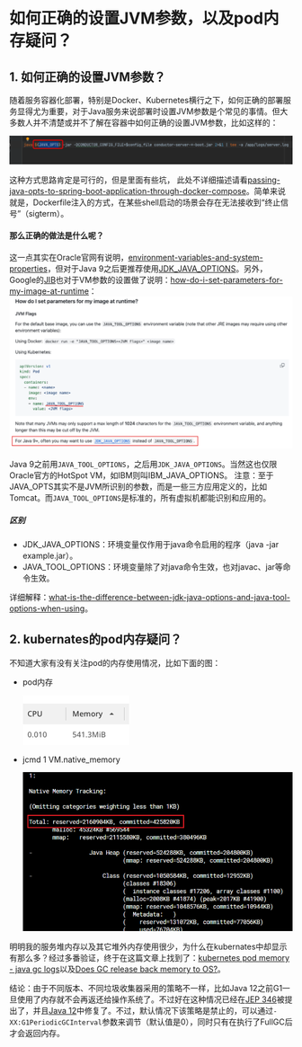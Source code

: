 # 如何正确的设置JVM参数，以及pod内存疑问？

## 1. 如何正确的设置JVM参数？
随着服务容器化部署，特别是Docker、Kubernetes横行之下，如何正确的部署服务显得尤为重要，对于Java服务来说部署时设置JVM参数是个常见的事情。但大多数人并不清楚或并不了解在容器中如何正确的设置JVM参数，比如这样的：

![jvm-dockerfile.png](assets/jvm-dockerfile.png)

这种方式思路肯定是可行的，但是里面有些坑， 此处不详细描述请看[passing-java-opts-to-spring-boot-application-through-docker-compose](https://stackoverflow.com/questions/53785577/passing-java-opts-to-spring-boot-application-through-docker-compose)。简单来说就是，Dockerfile注入的方式，在某些shell启动的场景会存在无法接收到“终止信号”（sigterm）。

#### 那么正确的做法是什么呢？

这一点其实在Oracle官网有说明，[environment-variables-and-system-properties](https://docs.oracle.com/en/java/javase/11/troubleshoot/environment-variables-and-system-properties.html#GUID-A91E7E21-2E91-48C4-89A4-836A7C0EE93B)，但对于Java 9之后更推荐使用[JDK_JAVA_OPTIONS](https://docs.oracle.com/en/java/javase/11/tools/java.html#GUID-3B1CE181-CD30-4178-9602-230B800D4FAE__USINGTHEJDK_JAVA_OPTIONSLAUNCHERENV-F3C0E3BA)。另外，Google的[JIB](https://github.com/GoogleContainerTools/jib)也对于VM参数的设置做了说明：[how-do-i-set-parameters-for-my-image-at-runtime](https://github.com/GoogleContainerTools/jib/blob/master/docs/faq.md#how-do-i-set-parameters-for-my-image-at-runtime)：
![jvm-options-k8s.png](assets/jvm-options-k8s.png)

Java 9之前用`JAVA_TOOL_OPTIONS`，之后用`JDK_JAVA_OPTIONS`。当然这也仅限Oracle官方的HotSpot VM，如IBM则叫IBM_JAVA_OPTIONS。
注意：至于JAVA_OPTS其实不是JVM所识别的参数，而是一些三方应用定义的，比如Tomcat。而`JAVA_TOOL_OPTIONS`是标准的，所有虚拟机都能识别和应用的。

##### 区别
- JDK_JAVA_OPTIONS：环境变量仅作用于java命令启用的程序（java -jar example.jar）。
- JAVA_TOOL_OPTIONS：环境变量除了对java命令生效，也对javac、jar等命令生效。

详细解释：[what-is-the-difference-between-jdk-java-options-and-java-tool-options-when-using](https://stackoverflow.com/questions/52986487/what-is-the-difference-between-jdk-java-options-and-java-tool-options-when-using)。

## 2. kubernates的pod内存疑问？
不知道大家有没有关注pod的内存使用情况，比如下面的图：
- pod内存

    ![k8s-pod-memory-upgrade_java.png](assets%2Fk8s-pod-memory-upgrade_java.png)

- jcmd 1 VM.native_memory
    
    ![jcmd-VM.native_memory-upgrade_java.png](assets%2Fjcmd-VM.native_memory-upgrade_java.png)

明明我的服务堆内存以及其它堆外内存使用很少，为什么在kubernates中却显示有那么多？经过多番验证，终于在这篇文章上找到了：[kubernetes pod memory - java gc logs](https://stackoverflow.com/questions/61506136/kubernetes-pod-memory-java-gc-logs)以及[Does GC release back memory to OS?](https://stackoverflow.com/questions/30458195/does-gc-release-back-memory-to-os)。

结论：由于不同版本、不同垃圾收集器采用的策略不一样，比如Java 12之前G1一旦使用了内存就不会再返还给操作系统了。不过好在这种情况已经在[JEP 346](https://openjdk.org/jeps/346)被提出了，并且[Java 12](https://openjdk.org/projects/jdk/12/)中修复了。不过，默认情况下该策略是禁止的，可以通过`-XX:G1PeriodicGCInterval`参数来调节（默认值是0），同时只有在执行了FullGC后才会返回内存。